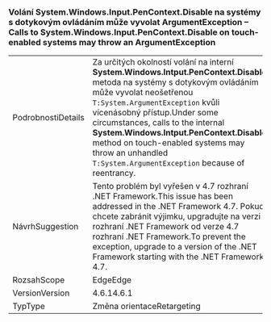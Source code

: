 ### <a name="calls-to-systemwindowsinputpencontextdisable-on-touch-enabled-systems-may-throw-an-argumentexception"></a><span data-ttu-id="fa173-101">Volání System.Windows.Input.PenContext.Disable na systémy s dotykovým ovládáním může vyvolat ArgumentException –</span><span class="sxs-lookup"><span data-stu-id="fa173-101">Calls to System.Windows.Input.PenContext.Disable on touch-enabled systems may throw an ArgumentException</span></span>

|   |   |
|---|---|
|<span data-ttu-id="fa173-102">Podrobnosti</span><span class="sxs-lookup"><span data-stu-id="fa173-102">Details</span></span>|<span data-ttu-id="fa173-103">Za určitých okolností volání na interní <strong>System.Windows.Intput.PenContext.Disable</strong> metoda na systémy s dotykovým ovládáním může vyvolat neošetřenou <code>T:System.ArgumentException</code> kvůli vícenásobný přístup.</span><span class="sxs-lookup"><span data-stu-id="fa173-103">Under some circumstances, calls to the internal <strong>System.Windows.Intput.PenContext.Disable</strong> method on touch-enabled systems may throw an unhandled <code>T:System.ArgumentException</code> because of reentrancy.</span></span>|
|<span data-ttu-id="fa173-104">Návrh</span><span class="sxs-lookup"><span data-stu-id="fa173-104">Suggestion</span></span>|<span data-ttu-id="fa173-105">Tento problém byl vyřešen v 4.7 rozhraní .NET Framework.</span><span class="sxs-lookup"><span data-stu-id="fa173-105">This issue has been addressed in the .NET Framework 4.7.</span></span> <span data-ttu-id="fa173-106">Pokud chcete zabránit výjimku, upgradujte na verzi rozhraní .NET Framework od verze 4.7 rozhraní .NET Framework.</span><span class="sxs-lookup"><span data-stu-id="fa173-106">To prevent the exception, upgrade to a version of the .NET Framework starting with the .NET Framework 4.7.</span></span>|
|<span data-ttu-id="fa173-107">Rozsah</span><span class="sxs-lookup"><span data-stu-id="fa173-107">Scope</span></span>|<span data-ttu-id="fa173-108">Edge</span><span class="sxs-lookup"><span data-stu-id="fa173-108">Edge</span></span>|
|<span data-ttu-id="fa173-109">Version</span><span class="sxs-lookup"><span data-stu-id="fa173-109">Version</span></span>|<span data-ttu-id="fa173-110">4.6.1</span><span class="sxs-lookup"><span data-stu-id="fa173-110">4.6.1</span></span>|
|<span data-ttu-id="fa173-111">Typ</span><span class="sxs-lookup"><span data-stu-id="fa173-111">Type</span></span>|<span data-ttu-id="fa173-112">Změna orientace</span><span class="sxs-lookup"><span data-stu-id="fa173-112">Retargeting</span></span>|

